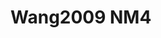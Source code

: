 # Wang2009 NM4
<a name="material" />
<script type="application/ld+json">

  {
    "@context": "https://schema.org/",
    "@type": "ChemicalSubstance",
    "http://purl.org/dc/terms/conformsTo":
      {
        "@type": "CreativeWork",
        "@id": "https://bioschemas.org/profiles/ChemicalSubstance/0.4-RELEASE/"
      },
    "@id": "https://egonw.github.io/nanowiki/nanowiki167.html#material",
    "name": "Wang2009 NM4",
    "sameAs: "http://127.0.0.1/mediawiki/index.php/Special:URIResolver/Wang2009_NM4"
  }
</script>

